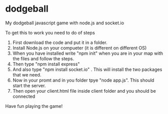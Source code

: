 # dodgeball
My dodgeball javascript game with node.js and socket.io

To get this to work you need to do <number> of steps

1. First download the code and put it in a folder.
2. Install Node.js on your compueter (it is different on different OS)
3. When you have installed write "npm init" when you are in your map with the files and follow the steps.
4. Then type "npm install express"
5. And also type "npm install socket.io" . This will install the two packages that we need.
6. Now in your promt and in you folder tpye "node app.js". This should start the server.
7. Then open your client.html file inside client folder and you should be connected

Have fun playing the game!

